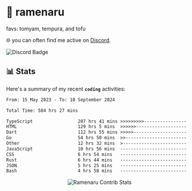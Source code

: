 # 🍜 ramenaru
favs: tomyam, tempura, and tofu

🌐 you can often find me active on [Discord](https://discordapp.com/users/503291004200157185).

![Discord Badge](https://dcbadge.vercel.app/api/shield/503291004200157185)

## 📊 Stats

Here's a summary of my recent **`coding`** activities:

<!--START_SECTION:waka-->

```txt
From: 15 May 2023 - To: 10 September 2024

Total Time: 584 hrs 27 mins

TypeScript                 207 hrs 41 mins >>>>>>>>>----------------   35.54 %
HTML                       129 hrs 5 mins  >>>>>>-------------------   22.09 %
Dart                       112 hrs 55 mins >>>>>--------------------   19.32 %
Go                         54 hrs 50 mins  >>-----------------------   09.38 %
Other                      12 hrs 32 mins  >------------------------   02.15 %
JavaScript                 10 hrs 56 mins  -------------------------   01.87 %
CSS                        6 hrs 54 mins   -------------------------   01.18 %
Rust                       6 hrs 44 mins   -------------------------   01.15 %
JSON                       5 hrs 25 mins   -------------------------   00.93 %
Bash                       4 hrs 58 mins   -------------------------   00.85 %
```

<!--END_SECTION:waka-->

<div style="text-align: center;">
   <img align="center" src="https://github-readme-streak-stats.herokuapp.com/?user=Ramenaru&theme=dark&card_width=520" alt="Ramenaru Contrib Stats" />
</div>

